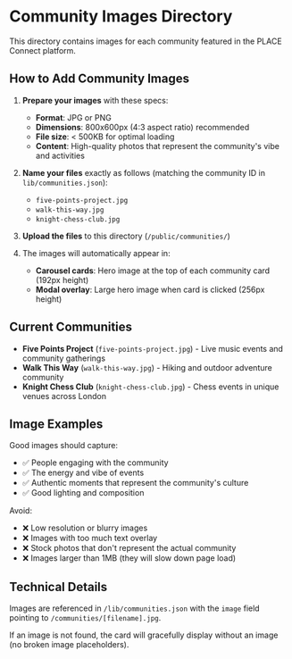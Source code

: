# Community Images Directory

This directory contains images for each community featured in the PLACE Connect platform.

## How to Add Community Images

1. **Prepare your images** with these specs:
   - **Format**: JPG or PNG
   - **Dimensions**: 800x600px (4:3 aspect ratio) recommended
   - **File size**: < 500KB for optimal loading
   - **Content**: High-quality photos that represent the community's vibe and activities

2. **Name your files** exactly as follows (matching the community ID in `lib/communities.json`):
   - `five-points-project.jpg`
   - `walk-this-way.jpg`
   - `knight-chess-club.jpg`

3. **Upload the files** to this directory (`/public/communities/`)

4. The images will automatically appear in:
   - **Carousel cards**: Hero image at the top of each community card (192px height)
   - **Modal overlay**: Large hero image when card is clicked (256px height)

## Current Communities

- **Five Points Project** (`five-points-project.jpg`) - Live music events and community gatherings
- **Walk This Way** (`walk-this-way.jpg`) - Hiking and outdoor adventure community
- **Knight Chess Club** (`knight-chess-club.jpg`) - Chess events in unique venues across London

## Image Examples

Good images should capture:
- ✅ People engaging with the community
- ✅ The energy and vibe of events
- ✅ Authentic moments that represent the community's culture
- ✅ Good lighting and composition

Avoid:
- ❌ Low resolution or blurry images
- ❌ Images with too much text overlay
- ❌ Stock photos that don't represent the actual community
- ❌ Images larger than 1MB (they will slow down page load)

## Technical Details

Images are referenced in `/lib/communities.json` with the `image` field pointing to `/communities/[filename].jpg`.

If an image is not found, the card will gracefully display without an image (no broken image placeholders).

